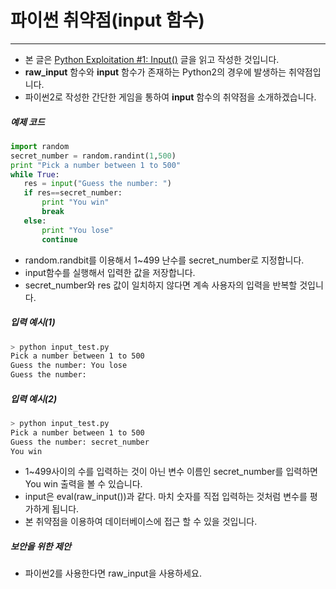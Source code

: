 # 파이썬 취약점(input 함수)
-------

* 본 글은 [Python Exploitation #1: Input()](
https://medium.com/@GallegoDor/python-exploitation-1-input-ac10d3f4491f) 글을 읽고 작성한 것입니다.
* **raw_input** 함수와 **input** 함수가 존재하는 Python2의 경우에 발생하는 취약점입니다.
* 파이썬2로 작성한 간단한 게임을 통하여 **input** 함수의 취약점을 소개하겠습니다.


##### 예제 코드
```python
import random
secret_number = random.randint(1,500)
print "Pick a number between 1 to 500"
while True:
   res = input("Guess the number: ")
   if res==secret_number:
       print "You win"
       break
   else:
       print "You lose"
       continue
```
* random.randbit를 이용해서 1~499 난수를 secret_number로 지정합니다.
* input함수를 실행해서 입력한 값을 저장합니다.
* secret_number와 res 값이 일치하지 않다면 계속 사용자의 입력을 반복할 것입니다.

##### 입력 예시(1)
```bash
> python input_test.py
Pick a number between 1 to 500
Guess the number: You lose
Guess the number:
```

##### 입력 예시(2)
```bash
> python input_test.py
Pick a number between 1 to 500
Guess the number: secret_number
You win
```
* 1~499사이의 수를 입력하는 것이 아닌 변수 이름인 secret_number를 입력하면 You win 출력을 볼 수 있습니다.
* input은 eval(raw_input())과 같다. 마치 숫자를 직접 입력하는 것처럼 변수를 평가하게 됩니다.
* 본 취약점을 이용하여 데이터베이스에 접근 할 수 있을 것입니다.

##### 보안을 위한 제안
* 파이썬2를 사용한다면 raw_input을 사용하세요.
